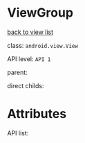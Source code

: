 # ViewGroup

[back to view list](View_list.md#ViewGroup)

class: `android.view.View`

API level: `API 1`

parent: [](.md)

direct childs:

# Attributes

API list: